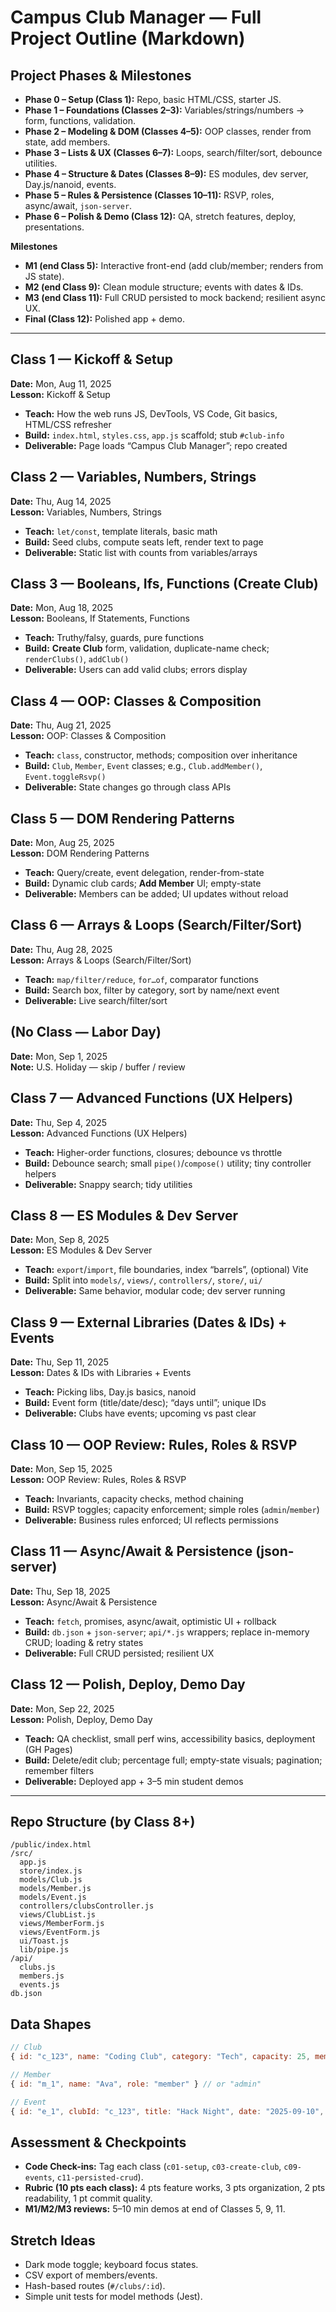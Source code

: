 # Campus Club Manager — Full Project Outline (Markdown)

## Project Phases & Milestones

- **Phase 0 – Setup (Class 1):** Repo, basic HTML/CSS, starter JS.
- **Phase 1 – Foundations (Classes 2–3):** Variables/strings/numbers → form, functions, validation.
- **Phase 2 – Modeling & DOM (Classes 4–5):** OOP classes, render from state, add members.
- **Phase 3 – Lists & UX (Classes 6–7):** Loops, search/filter/sort, debounce utilities.
- **Phase 4 – Structure & Dates (Classes 8–9):** ES modules, dev server, Day.js/nanoid, events.
- **Phase 5 – Rules & Persistence (Classes 10–11):** RSVP, roles, async/await, `json-server`.
- **Phase 6 – Polish & Demo (Class 12):** QA, stretch features, deploy, presentations.

**Milestones**

- **M1 (end Class 5):** Interactive front-end (add club/member; renders from JS state).
- **M2 (end Class 9):** Clean module structure; events with dates & IDs.
- **M3 (end Class 11):** Full CRUD persisted to mock backend; resilient async UX.
- **Final (Class 12):** Polished app + demo.

---

## Class 1 — Kickoff & Setup

**Date:** Mon, Aug 11, 2025  
**Lesson:** Kickoff & Setup

- **Teach:** How the web runs JS, DevTools, VS Code, Git basics, HTML/CSS refresher
- **Build:** `index.html`, `styles.css`, `app.js` scaffold; stub `#club-info`
- **Deliverable:** Page loads “Campus Club Manager”; repo created

## Class 2 — Variables, Numbers, Strings

**Date:** Thu, Aug 14, 2025  
**Lesson:** Variables, Numbers, Strings

- **Teach:** `let/const`, template literals, basic math
- **Build:** Seed clubs, compute seats left, render text to page
- **Deliverable:** Static list with counts from variables/arrays

## Class 3 — Booleans, Ifs, Functions (Create Club)

**Date:** Mon, Aug 18, 2025  
**Lesson:** Booleans, If Statements, Functions

- **Teach:** Truthy/falsy, guards, pure functions
- **Build:** **Create Club** form, validation, duplicate-name check; `renderClubs()`, `addClub()`
- **Deliverable:** Users can add valid clubs; errors display

## Class 4 — OOP: Classes & Composition

**Date:** Thu, Aug 21, 2025  
**Lesson:** OOP: Classes & Composition

- **Teach:** `class`, constructor, methods; composition over inheritance
- **Build:** `Club`, `Member`, `Event` classes; e.g., `Club.addMember()`, `Event.toggleRsvp()`
- **Deliverable:** State changes go through class APIs

## Class 5 — DOM Rendering Patterns

**Date:** Mon, Aug 25, 2025  
**Lesson:** DOM Rendering Patterns

- **Teach:** Query/create, event delegation, render-from-state
- **Build:** Dynamic club cards; **Add Member** UI; empty-state
- **Deliverable:** Members can be added; UI updates without reload

## Class 6 — Arrays & Loops (Search/Filter/Sort)

**Date:** Thu, Aug 28, 2025  
**Lesson:** Arrays & Loops (Search/Filter/Sort)

- **Teach:** `map/filter/reduce`, `for…of`, comparator functions
- **Build:** Search box, filter by category, sort by name/next event
- **Deliverable:** Live search/filter/sort

## (No Class — Labor Day)

**Date:** Mon, Sep 1, 2025  
**Note:** U.S. Holiday — skip / buffer / review

## Class 7 — Advanced Functions (UX Helpers)

**Date:** Thu, Sep 4, 2025  
**Lesson:** Advanced Functions (UX Helpers)

- **Teach:** Higher-order functions, closures; debounce vs throttle
- **Build:** Debounce search; small `pipe()`/`compose()` utility; tiny controller helpers
- **Deliverable:** Snappy search; tidy utilities

## Class 8 — ES Modules & Dev Server

**Date:** Mon, Sep 8, 2025  
**Lesson:** ES Modules & Dev Server

- **Teach:** `export`/`import`, file boundaries, index “barrels”, (optional) Vite
- **Build:** Split into `models/`, `views/`, `controllers/`, `store/`, `ui/`
- **Deliverable:** Same behavior, modular code; dev server running

## Class 9 — External Libraries (Dates & IDs) + Events

**Date:** Thu, Sep 11, 2025  
**Lesson:** Dates & IDs with Libraries + Events

- **Teach:** Picking libs, Day.js basics, nanoid
- **Build:** Event form (title/date/desc); “days until”; unique IDs
- **Deliverable:** Clubs have events; upcoming vs past clear

## Class 10 — OOP Review: Rules, Roles & RSVP

**Date:** Mon, Sep 15, 2025  
**Lesson:** OOP Review: Rules, Roles & RSVP

- **Teach:** Invariants, capacity checks, method chaining
- **Build:** RSVP toggles; capacity enforcement; simple roles (`admin`/`member`)
- **Deliverable:** Business rules enforced; UI reflects permissions

## Class 11 — Async/Await & Persistence (json-server)

**Date:** Thu, Sep 18, 2025  
**Lesson:** Async/Await & Persistence

- **Teach:** `fetch`, promises, async/await, optimistic UI + rollback
- **Build:** `db.json` + `json-server`; `api/*.js` wrappers; replace in-memory CRUD; loading & retry states
- **Deliverable:** Full CRUD persisted; resilient UX

## Class 12 — Polish, Deploy, Demo Day

**Date:** Mon, Sep 22, 2025  
**Lesson:** Polish, Deploy, Demo Day

- **Teach:** QA checklist, small perf wins, accessibility basics, deployment (GH Pages)
- **Build:** Delete/edit club; percentage full; empty-state visuals; pagination; remember filters
- **Deliverable:** Deployed app + 3–5 min student demos

---

## Repo Structure (by Class 8+)

```text
/public/index.html
/src/
  app.js
  store/index.js
  models/Club.js
  models/Member.js
  models/Event.js
  controllers/clubsController.js
  views/ClubList.js
  views/MemberForm.js
  views/EventForm.js
  ui/Toast.js
  lib/pipe.js
/api/
  clubs.js
  members.js
  events.js
db.json
```

## Data Shapes

```js
// Club
{ id: "c_123", name: "Coding Club", category: "Tech", capacity: 25, members: ["m_1","m_2"], events: ["e_1"] }

// Member
{ id: "m_1", name: "Ava", role: "member" } // or "admin"

// Event
{ id: "e_1", clubId: "c_123", title: "Hack Night", date: "2025-09-10", rsvps: ["m_1","m_2"], capacity: 30 }
```

## Assessment & Checkpoints

- **Code Check-ins:** Tag each class (`c01-setup`, `c03-create-club`, `c09-events`, `c11-persisted-crud`).
- **Rubric (10 pts each class):** 4 pts feature works, 3 pts organization, 2 pts readability, 1 pt commit quality.
- **M1/M2/M3 reviews:** 5–10 min demos at end of Classes 5, 9, 11.

## Stretch Ideas

- Dark mode toggle; keyboard focus states.
- CSV export of members/events.
- Hash-based routes (`#/clubs/:id`).
- Simple unit tests for model methods (Jest).

